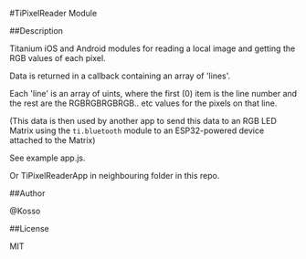 #TiPixelReader Module

##Description

Titanium iOS and Android modules for reading a local image and getting the RGB values of each pixel.



Data is returned in a callback containing an array of 'lines'. 

Each 'line' is an array of uints, where the first (0) item is the line number and the rest are the RGBRGBRGBRGB.. etc values for the pixels on that line. 



(This data is then used by another app to send this data to an RGB LED Matrix using the `ti.bluetooth` module to an ESP32-powered device attached to the Matrix)



See example app.js. 

Or TiPixelReaderApp in neighbouring folder in this repo. 

##Author

@Kosso 

##License

MIT

